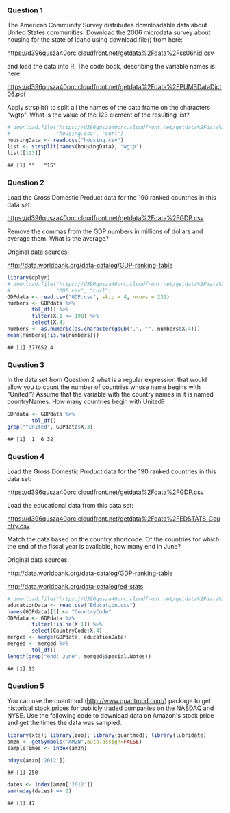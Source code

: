 ### Question 1

The American Community Survey distributes downloadable data about United States communities. Download the 2006 microdata survey about housing for the state of Idaho using download.file() from here:

<https://d396qusza40orc.cloudfront.net/getdata%2Fdata%2Fss06hid.csv>

and load the data into R. The code book, describing the variable names is here:

<https://d396qusza40orc.cloudfront.net/getdata%2Fdata%2FPUMSDataDict06.pdf>

Apply strsplit() to split all the names of the data frame on the characters "wgtp". What is the value of the 123 element of the resulting list?

``` r
# download.file("https://d396qusza40orc.cloudfront.net/getdata%2Fdata%2Fss06hid.csv",
#               "housing.csv", "curl")
housingData <- read.csv("housing.csv")
list <- strsplit(names(housingData), "wgtp")
list[[123]]
```

    ## [1] ""   "15"

### Question 2

Load the Gross Domestic Product data for the 190 ranked countries in this data set:

<https://d396qusza40orc.cloudfront.net/getdata%2Fdata%2FGDP.csv>

Remove the commas from the GDP numbers in millions of dollars and average them. What is the average?

Original data sources:

<http://data.worldbank.org/data-catalog/GDP-ranking-table>

``` r
library(dplyr)
# download.file("https://d396qusza40orc.cloudfront.net/getdata%2Fdata%2FGDP.csv",
#               "GDP.csv", "curl")
GDPdata <- read.csv("GDP.csv", skip = 4, nrows = 231)
numbers <- GDPdata %>%
        tbl_df() %>%
        filter(X.1 <= 190) %>%
        select(X.4)
numbers <- as.numeric(as.character(gsub(",", "", numbers$X.4)))
mean(numbers[!is.na(numbers)])
```

    ## [1] 377652.4

### Question 3

In the data set from Question 2 what is a regular expression that would allow you to count the number of countries whose name begins with "United"? Assume that the variable with the country names in it is named countryNames. How many countries begin with United?

``` r
GDPdata <- GDPdata %>%
        tbl_df()
grep("^United", GDPdata$X.3)
```

    ## [1]  1  6 32

### Question 4

Load the Gross Domestic Product data for the 190 ranked countries in this data set:

<https://d396qusza40orc.cloudfront.net/getdata%2Fdata%2FGDP.csv>

Load the educational data from this data set:

<https://d396qusza40orc.cloudfront.net/getdata%2Fdata%2FEDSTATS_Country.csv>

Match the data based on the country shortcode. Of the countries for which the end of the fiscal year is available, how many end in June?

Original data sources:

<http://data.worldbank.org/data-catalog/GDP-ranking-table>

<http://data.worldbank.org/data-catalog/ed-stats>

``` r
# download.file("https://d396qusza40orc.cloudfront.net/getdata%2Fdata%2FEDSTATS_Country.csv", "education.csv", "curl")
educationData <- read.csv("Education.csv")
names(GDPdata)[1] <- "CountryCode"
GDPdata <- GDPdata %>%
        filter(!is.na(X.1)) %>%
        select(CountryCode:X.4)
merged <- merge(GDPdata, educationData)
merged <- merged %>%
        tbl_df()
length(grep("end: June", merged$Special.Notes))
```

    ## [1] 13

### Question 5

You can use the quantmod (<http://www.quantmod.com/>) package to get historical stock prices for publicly traded companies on the NASDAQ and NYSE. Use the following code to download data on Amazon's stock price and get the times the data was sampled.

``` r
library(xts); library(zoo); library(quantmod); library(lubridate)
amzn <- getSymbols("AMZN",auto.assign=FALSE)
sampleTimes <- index(amzn)

ndays(amzn['2012'])
```

    ## [1] 250

``` r
dates <- index(amzn['2012'])
sum(wday(dates) == 2)
```

    ## [1] 47

